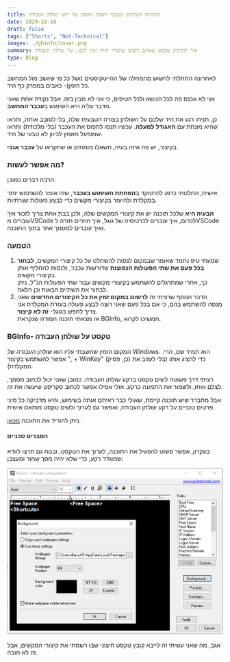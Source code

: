 ```yaml
---
title: הפחתת השימוש בעכבר והצגת טקסט על רקע שולחן העבודה
date: 2020-10-18
draft: false
tags: ["Shorts", "Not-Technical"]
images: ./gbinfo/cover.png
summary: איך להדביק טקסט שאתם רוצים שתמיד יהיה זמין לכם, על שולחן העבודה
type: Blog
---
```


לאחרונה התחלתי לחשוש מהמחלה של ההייטקיסטים (ושל כל מי שיושב מול המחשב כל הזמן)- כאבים במפרק כף היד.

אני לא אכנס פה לכל הנושא ולכל הטיפים, כי אני לא מבין בזה. אבל נקודה אחת שאני מדבר עליה היא השימוש ב**עכבר המחשב**.

כן, תניחו רגע את היד שלכם על השולחן בצורה הטבעית שלה, בלי לסובב אותה, ותראו שהיא מונחת עם **האגודל למעלה**. עכשיו תנסו לתפוס את העכבר (בלי מלכודת) ותראו שמופעל מאמץ לכיוון לא טבעי של היד.

בקיצור, יש פה איזה בעיה, תשאלו מומחים או שתקראו על **עכבר אנכי**.

### מה אפשר לעשות?

הרבה דברים כמובן.

אישית, החלטתי כרגע להתמקד ב**הפחתת השימוש בעכבר**, שזה אומר להשתמש יותר במקלדת ולהיעזר בקיצורי מקשים כדי לבצע פעולות שגרתיות.

**הבעיה היא** שלכל תוכנה יש את קיצורי המקשים שלה, ולכן בבת אחת צריך לזכור איך עוברים מVSCode לכרום, איך עוברים לכרטיסיה של גוגל, איך חוזרים חזרה לVSCode ואיך עוברים למסמך אחר בתוך התוכנה.

### הטמעה

1. שמעתי טיפ נחמד שאומר שבמקום לנסות להשתלט על כל קיצורי המקשים, **לבחור בכל פעם את שתי הפעולות הנפוצות** שדורשות עכבר, ולנסות להחליף אותן בקיצורי מקשים.  
   כך, אחרי שמתרגלים להשתמש בקיצורי מקשים עבור שתי הפעולות הנ"ל, ניתן לבחור את השתיים הבאות וכן הלאה.
2. הדבר הנוסף שרציתי זה **לרשום במקום זמין את כל הקיצורים החדשים** שאני מנסה להשתמש בהם, כי אם בכל פעם שאני רוצה לבצע פעולה בעזרת המקלדת אני צריך לחפש בגוגל- **זה לא קיצור**.  
   אז מצאתי תוכנה חמודה שנקראת BGInfo, תמשיכו לקרוא.

### BGInfo- טקסט על שולחן העבודה

המקום הזמין שחשבתי עליו הוא _שולחן העבודה של Windows_. הוא תמיד שם, הרי. אפשר להשתמש בקיצור ", + WinKey" (כן, פסיק) כדי להציג אותו (בלי לעזוב את המקלדת).

רציתי דרך פשוטה לשים טקסט ברקע שולחן העבודה. כמובן שאני יכול לכתוב מסמך, לצלם אותו, ולשמור את התמונה כרקע. אולי אפילו אפשר לכתוב סקריפט שיעשה את זה.

אבל מתברר שיש תוכנה קיימת, שאולי כבר ראיתם אותה בשימוש, והיא מדביקה כל מיני פרטים טכניים על רקע שולחן העבודה, ואפשר גם לערוך ולשים טקסט מותאם אישית.

ניתן להוריד את התוכנה [מכאן](https://docs.microsoft.com/en-us/sysinternals/downloads/bginfo).

#### הסברים טכניים

בעקרון, אפשר פשוט להפעיל את התוכנה, לערוך את הטקסט, ובטח גם תרצו לוודא שמוגדר רקע, כדי שלא יהיה מסך שחור ומעצבן:

![background-config](./gbinfo/backround-config.png)

אגב, מה שאני עשיתי זה לייבא קובץ טקסט חיצוני שבו רשמתי את קיצורי המקשים, אבל זה לא חובה.
